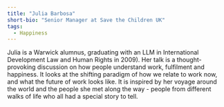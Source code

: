 ```yaml
---
title: "Julia Barbosa"
short-bio: "Senior Manager at Save the Children UK"
tags:
  - Happiness
---
```


Julia is a Warwick alumnus, graduating with an LLM in International Development
Law and Human Rights in 2009). Her talk is a thought-provoking discussion on
how people understand work, fulfilment and happiness. It looks at the shifting
paradigm of how we relate to work now, and what the future of work looks like.
It is inspired by her voyage around the world and the people she met along the
way - people from different walks of life who all had a special story to tell.
